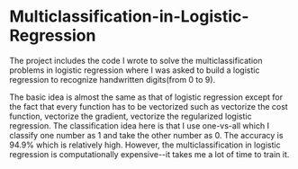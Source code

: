 # Multiclassification-in-Logistic-Regression

The project includes the code I wrote to solve the multiclassification problems in logistic regression where I was asked to build a logistic regression to recognize handwritten digits(from 0 to 9). 

The basic idea is almost the same as that of logistic regression except for the fact that every function has to be vectorized such as vectorize the cost function, vectorize the gradient, vectorize the regularized logistic regression. The classification idea here is that I use one-vs-all which I classify one number as 1 and take the other number as 0. The accuracy is 94.9% which is relatively high. However, the multiclassification in logistic regression is computationally expensive--it takes me a lot of time to train it. 

